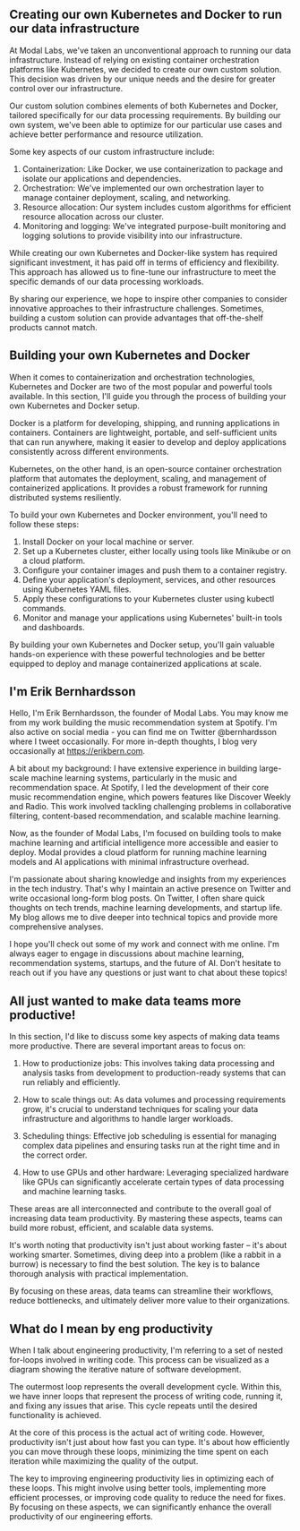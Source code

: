 

## Creating our own Kubernetes and Docker to run our data infrastructure

At Modal Labs, we've taken an unconventional approach to running our data infrastructure. Instead of relying on existing container orchestration platforms like Kubernetes, we decided to create our own custom solution. This decision was driven by our unique needs and the desire for greater control over our infrastructure.

Our custom solution combines elements of both Kubernetes and Docker, tailored specifically for our data processing requirements. By building our own system, we've been able to optimize for our particular use cases and achieve better performance and resource utilization.

Some key aspects of our custom infrastructure include:

1. Containerization: Like Docker, we use containerization to package and isolate our applications and dependencies.
2. Orchestration: We've implemented our own orchestration layer to manage container deployment, scaling, and networking.
3. Resource allocation: Our system includes custom algorithms for efficient resource allocation across our cluster.
4. Monitoring and logging: We've integrated purpose-built monitoring and logging solutions to provide visibility into our infrastructure.

While creating our own Kubernetes and Docker-like system has required significant investment, it has paid off in terms of efficiency and flexibility. This approach has allowed us to fine-tune our infrastructure to meet the specific demands of our data processing workloads.

By sharing our experience, we hope to inspire other companies to consider innovative approaches to their infrastructure challenges. Sometimes, building a custom solution can provide advantages that off-the-shelf products cannot match.




## Building your own Kubernetes and Docker

When it comes to containerization and orchestration technologies, Kubernetes and Docker are two of the most popular and powerful tools available. In this section, I'll guide you through the process of building your own Kubernetes and Docker setup.

Docker is a platform for developing, shipping, and running applications in containers. Containers are lightweight, portable, and self-sufficient units that can run anywhere, making it easier to develop and deploy applications consistently across different environments.

Kubernetes, on the other hand, is an open-source container orchestration platform that automates the deployment, scaling, and management of containerized applications. It provides a robust framework for running distributed systems resiliently.

To build your own Kubernetes and Docker environment, you'll need to follow these steps:

1. Install Docker on your local machine or server.
2. Set up a Kubernetes cluster, either locally using tools like Minikube or on a cloud platform.
3. Configure your container images and push them to a container registry.
4. Define your application's deployment, services, and other resources using Kubernetes YAML files.
5. Apply these configurations to your Kubernetes cluster using kubectl commands.
6. Monitor and manage your applications using Kubernetes' built-in tools and dashboards.

By building your own Kubernetes and Docker setup, you'll gain valuable hands-on experience with these powerful technologies and be better equipped to deploy and manage containerized applications at scale.




## I'm Erik Bernhardsson

Hello, I'm Erik Bernhardsson, the founder of Modal Labs. You may know me from my work building the music recommendation system at Spotify. I'm also active on social media - you can find me on Twitter @bernhardsson where I tweet occasionally. For more in-depth thoughts, I blog very occasionally at https://erikbern.com.

A bit about my background: I have extensive experience in building large-scale machine learning systems, particularly in the music and recommendation space. At Spotify, I led the development of their core music recommendation engine, which powers features like Discover Weekly and Radio. This work involved tackling challenging problems in collaborative filtering, content-based recommendation, and scalable machine learning.

Now, as the founder of Modal Labs, I'm focused on building tools to make machine learning and artificial intelligence more accessible and easier to deploy. Modal provides a cloud platform for running machine learning models and AI applications with minimal infrastructure overhead.

I'm passionate about sharing knowledge and insights from my experiences in the tech industry. That's why I maintain an active presence on Twitter and write occasional long-form blog posts. On Twitter, I often share quick thoughts on tech trends, machine learning developments, and startup life. My blog allows me to dive deeper into technical topics and provide more comprehensive analyses.

I hope you'll check out some of my work and connect with me online. I'm always eager to engage in discussions about machine learning, recommendation systems, startups, and the future of AI. Don't hesitate to reach out if you have any questions or just want to chat about these topics!




## All just wanted to make data teams more productive!

In this section, I'd like to discuss some key aspects of making data teams more productive. There are several important areas to focus on:

1. How to productionize jobs: This involves taking data processing and analysis tasks from development to production-ready systems that can run reliably and efficiently.

2. How to scale things out: As data volumes and processing requirements grow, it's crucial to understand techniques for scaling your data infrastructure and algorithms to handle larger workloads.

3. Scheduling things: Effective job scheduling is essential for managing complex data pipelines and ensuring tasks run at the right time and in the correct order.

4. How to use GPUs and other hardware: Leveraging specialized hardware like GPUs can significantly accelerate certain types of data processing and machine learning tasks.

These areas are all interconnected and contribute to the overall goal of increasing data team productivity. By mastering these aspects, teams can build more robust, efficient, and scalable data systems.

It's worth noting that productivity isn't just about working faster – it's about working smarter. Sometimes, diving deep into a problem (like a rabbit in a burrow) is necessary to find the best solution. The key is to balance thorough analysis with practical implementation.

By focusing on these areas, data teams can streamline their workflows, reduce bottlenecks, and ultimately deliver more value to their organizations.




## What do I mean by eng productivity

When I talk about engineering productivity, I'm referring to a set of nested for-loops involved in writing code. This process can be visualized as a diagram showing the iterative nature of software development.

The outermost loop represents the overall development cycle. Within this, we have inner loops that represent the process of writing code, running it, and fixing any issues that arise. This cycle repeats until the desired functionality is achieved.

At the core of this process is the actual act of writing code. However, productivity isn't just about how fast you can type. It's about how efficiently you can move through these loops, minimizing the time spent on each iteration while maximizing the quality of the output.

The key to improving engineering productivity lies in optimizing each of these loops. This might involve using better tools, implementing more efficient processes, or improving code quality to reduce the need for fixes. By focusing on these aspects, we can significantly enhance the overall productivity of our engineering efforts.


